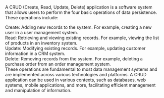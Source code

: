 <p>A CRUD (Create, Read, Update, Delete) application is a software system that allows users to perform the four basic operations of data persistence. These operations include:

Create: Adding new records to the system. For example, creating a new user in a user management system.<br>
Read: Retrieving and viewing existing records. For example, viewing the list of products in an inventory system.<br>
Update: Modifying existing records. For example, updating customer information in a CRM system.<br>
Delete: Removing records from the system. For example, deleting a purchase order from an order management system.<br>
These operations are fundamental to most data management systems and are implemented across various technologies and platforms. A CRUD application can be used in various contexts, such as databases, web systems, mobile applications, and more, facilitating efficient management and manipulation of information.</p>
